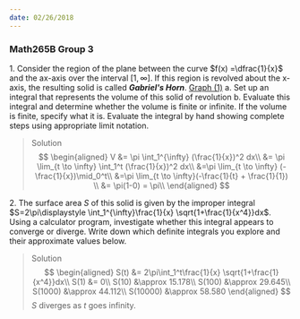 ```yaml
---
date: 02/26/2018
---
```


### Math265B Group 3

1\. Consider the region of the plane between the curve $f(x) =\dfrac{1}{x}$ and the ax-axis over the interval $[1, \infty]$. If this region is revolved about the x-axis, the resulting solid is called ***Gabriel's Horn***. [Graph (1)](https://www.desmos.com/calculator/jtxtwirg5w)
a. Set up an integral that represents the volume of this solid of revolution
b. Evaluate this integral and determine whether the volume is finite or infinite. If the volume is finite, specify what it is. Evaluate the integral by hand showing complete steps using appropriate limit notation.
>Solution
$$
\begin{aligned}
V &= \pi \int_1^{\infty} (\frac{1}{x})^2 dx\\
&= \pi \lim_{t \to \infty} \int_1^t (\frac{1}{x})^2 dx\\
&=\pi \lim_{t \to \infty} (-\frac{1}{x})\mid_0^t\\
&=\pi \lim_{t \to \infty}(-\frac{1}{t} + \frac{1}{1}) \\
&= \pi(1-0) = \pi\\
\end{aligned}
$$

2\. The surface area $S$ of this solid is given by the improper integral $S=2\pi\displaystyle \int_1^{\infty}\frac{1}{x} \sqrt{1+\frac{1}{x^4}}dx$. Using a calculator program, investigate whether this integral appears to converge or diverge. Write down which definite integrals you explore and their approximate values below.
>Solution
$$
\begin{aligned}
S(t) &= 2\pi\int_1^t\frac{1}{x} \sqrt{1+\frac{1}{x^4}}dx\\
S(1) &= 0\\
S(10) &\approx 15.178\\
S(100) &\approx 29.645\\
S(1000) &\approx 44.112\\
S(10000) &\approx 58.580
\end{aligned}
$$
$S$ diverges as $t$ goes infinity.

